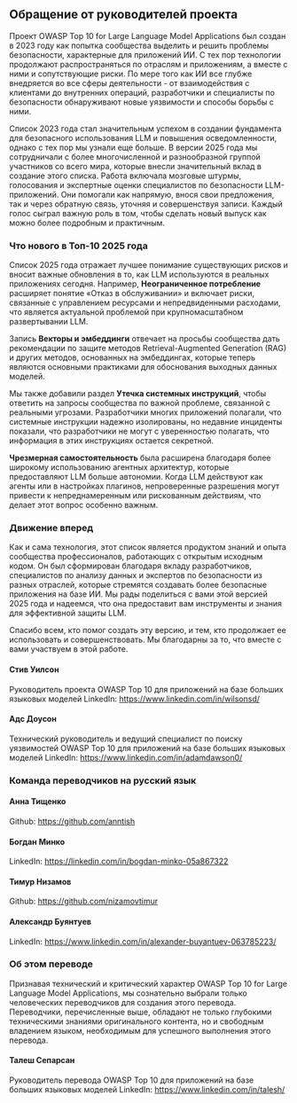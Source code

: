 ## Обращение от руководителей проекта

Проект OWASP Top 10 for Large Language Model Applications был создан в 2023 году как попытка сообщества выделить и решить проблемы безопасности, характерные для приложений ИИ. С тех пор технологии продолжают распространяться по отраслям и приложениям, а вместе с ними и сопутствующие риски. По мере того как ИИ все глубже внедряется во все сферы деятельности - от взаимодействия с клиентами до внутренних операций, разработчики и специалисты по безопасности обнаруживают новые уязвимости и способы борьбы с ними.

Список 2023 года стал значительным успехом в создании фундамента для безопасного использования LLM и повышения осведомленности, однако с тех пор мы узнали еще больше. В версии 2025 года мы сотрудничали с более многочисленной и разнообразной группой участников со всего мира, которые внесли значительный вклад в создание этого списка. Работа включала мозговые штурмы, голосования и экспертные оценки специалистов по безопасности LLM-приложений. Они помогали как напрямую, внося свои предложения, так и через обратную связь, уточняя и совершенствуя записи. Каждый голос сыграл важную роль в том, чтобы сделать новый выпуск как можно более подробным и практичным.

### Что нового в Топ-10 2025 года

Список 2025 года отражает лучшее понимание существующих рисков и вносит важные обновления в то, как LLM используются в реальных приложениях сегодня. Например, **Неограниченное потребление** расширяет понятие «Отказ в обслуживании» и включает риски, связанные с управлением ресурсами и непредвиденными расходами, что является актуальной проблемой при крупномасштабном развертывании LLM.

Запись **Векторы и эмбеддинги** отвечает на просьбы сообщества дать рекомендации по защите методов Retrieval-Augmented Generation (RAG) и других методов, основанных на эмбеддингах, которые теперь являются основными практиками для обоснования выходных данных моделей.

Мы также добавили раздел **Утечка системных инструкций**, чтобы ответить на запросы сообщества по важной проблеме, связанной с реальными угрозами. Разработчики многих приложений полагали, что системные инструкции надежно изолированы, но недавние инциденты показали, что разработчики не могут с уверенностью полагать, что информация в этих инструкциях остается секретной.

**Чрезмерная самостоятельность** была расширена благодаря более широкому использованию агентных архитектур, которые предоставляют LLM больше автономии. Когда LLM действуют как агенты или в настройках плагинов, непроверенные разрешения могут привести к непреднамеренным или рискованным действиям, что делает этот вопрос особенно важным.

### Движение вперед

Как и сама технология, этот список является продуктом знаний и опыта сообщества профессионалов, работающих с открытым исходным кодом. Он был сформирован благодаря вкладу разработчиков, специалистов по анализу данных и экспертов по безопасности из разных отраслей, которые стремятся создавать более безопасные приложения на базе ИИ. Мы рады поделиться с вами этой версией 2025 года и надеемся, что она предоставит вам инструменты и знания для эффективной защиты LLM.

Спасибо всем, кто помог создать эту версию, и тем, кто продолжает ее использовать и совершенствовать. Мы благодарны за то, что вместе с вами участвуем в этой работе.


#### Стив Уилсон
Руководитель проекта
OWASP Top 10 для приложений на базе больших языковых моделей
LinkedIn: https://www.linkedin.com/in/wilsonsd/

#### Адс Доусон
Технический руководитель и ведущий специалист по поиску уязвимостей
OWASP Top 10 для приложений на базе больших языковых моделей
LinkedIn: https://www.linkedin.com/in/adamdawson0/



### Команда переводчиков на русский язык
#### Анна Тищенко
Github: https://github.com/anntish

#### Богдан Минко
LinkedIn: https://linkedin.com/in/bogdan-minko-05a867322

#### Тимур Низамов
Github: https://github.com/nizamovtimur

#### Александр Буянтуев
LinkedIn: https://www.linkedin.com/in/alexander-buyantuev-063785223/

### Об этом переводе
Признавая технический и критический характер OWASP Top 10 for Large Language Model Applications, мы сознательно выбрали только человеческих переводчиков для создания этого перевода. Переводчики, перечисленные выше, обладают не только глубокими техническими знаниями оригинального контента, но и свободным владением языком, необходимым для успешного выполнения этого перевода.

#### Талеш Сепарсан
Руководитель перевода
OWASP Top 10 для приложений на базе больших языковых моделей
LinkedIn: https://www.linkedin.com/in/talesh/

